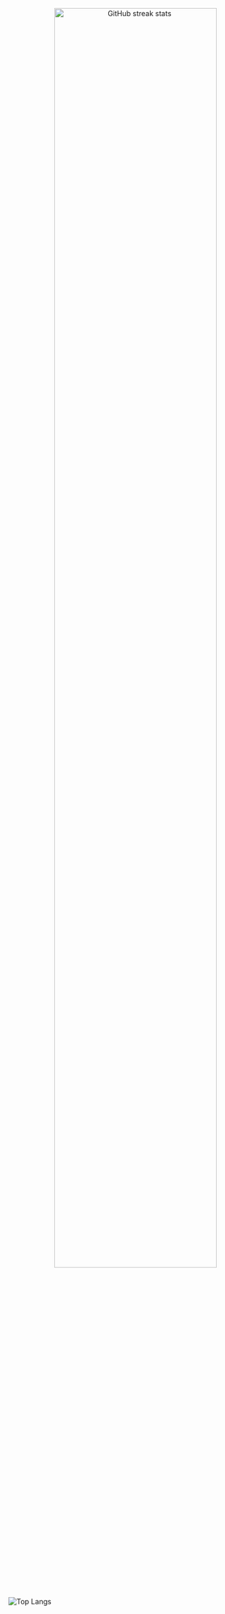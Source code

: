 <p align="center">
  <img src="https://streak-stats.demolab.com/?user=HenryCauan&theme=dracula" alt="GitHub streak stats" width="80%">
</p>

## 

![Top Langs](https://github-readme-stats.vercel.app/api/top-langs/?username=HenryCauan&layout=compact&theme=tokyonight)
